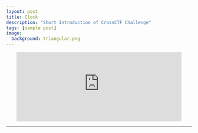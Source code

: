 ```yaml
---
layout: post
title: Clock
description: "Short Introduction of CrossCTF Challenge"
tags: [sample post]
image:
  background: triangular.png
---
```


<div style="text-align: center;">
<iframe src="http://free.timeanddate.com/countdown/i68uicnn/n236/cf100/cm0/cu4/ct0/cs0/ca0/cr0/ss0/cac000/cpc000/pcfff/tc66c/fs175/szw448/szh189/tatCrossCTF%20Quals%202018%20begins%20in/tac000/tptTime%20since%20CrossCTF%20Quals%20started/tpc000/mac000/mpc000/iso2018-05-19T00:00:00" allowTransparency="true" frameborder="0" width="448" height="189"></iframe>
</div>

---


